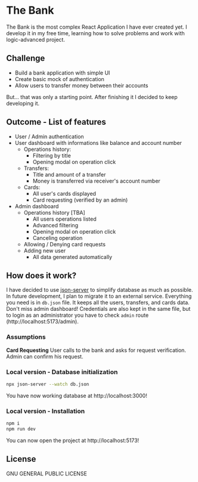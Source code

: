 # The Bank

The Bank is the most complex React Application I have ever created yet. I develop it in my free time, learning how to solve problems and work with logic-advanced project.

## Challenge

- Build a bank application with simple UI
- Create basic mock of authentication
- Allow users to transfer money between their accounts

But... that was only a starting point. After finishing it I decided to keep developing it.

## Outcome - List of features

- User / Admin authentication
- User dashboard with informations like balance and account number
  - Operations history:
    - Filtering by title
    - Opening modal on operation click
  - Transfers:
    - Title and amount of a transfer
    - Money is transferred via receiver's account number
  - Cards:
    - All user's cards displayed
    - Card requesting (verified by an admin)
- Admin dashboard
  - Operations history [TBA]
    - All users operations listed
    - Advanced filtering
    - Opening modal on operation click
    - Canceling operation
  - Allowing / Denying card requests
  - Adding new user
    - All data generated automatically

## How does it work?

I have decided to use [json-server][json-server] to simplify database as much as possible. In future development, I plan to migrate it to an external service.
Everything you need is in `db.json` file. It keeps all the users, transfers, and cards data. Don't miss admin dashboard! Credentials are also kept in the same file, but to login as an administrator you have to check `admin` route (http://localhost:5173/admin).

### Assumptions

**Card Requesting**
User calls to the bank and asks for request verification. Admin can confirm his request.

### Local version - Database initialization

```sh
npx json-server --watch db.json
```

You have now working database at http://localhost:3000!

### Local version - Installation

```sh
npm i
npm run dev
```

You can now open the project at http://localhost:5173!

## License

GNU GENERAL PUBLIC LICENSE

[json-server]: https://www.npmjs.com/package/json-server
